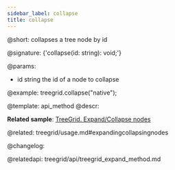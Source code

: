```yaml
---
sidebar_label: collapse
title: collapse
---          
```


@short: collapses a tree node by id

@signature: {'collapse(id: string): void;'}

@params:
- id	string		the id of a node to collapse

@example:
treegrid.collapse("native");


@template: api_method
@descr:

**Related sample**: [TreeGrid. Expand/Collapse nodes](https://snippet.dhtmlx.com/1grpsaa2)

@related: treegrid/usage.md#expandingcollapsingnodes

@changelog:

@relatedapi: treegrid/api/treegrid_expand_method.md



